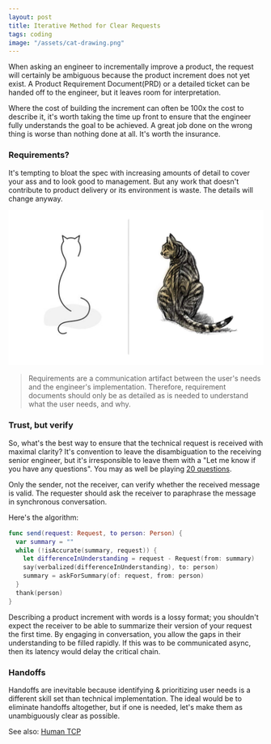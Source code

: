 ```yaml
---
layout: post
title: Iterative Method for Clear Requests
tags: coding
image: "/assets/cat-drawing.png"
---
```

When asking an engineer to incrementally improve a product, the request will certainly be ambiguous because the product increment does not yet exist. A Product Requirement Document(PRD) or a detailed ticket can be handed off to the engineer, but it leaves room for interpretation.

Where the cost of building the increment can often be 100x the cost to describe it, it's worth taking the time up front to ensure that the engineer fully understands the goal to be achieved. A great job done on the wrong thing is worse than nothing done at all. It's worth the insurance. 

### Requirements?

It's tempting to bloat the spec with increasing amounts of detail to cover your ass and to look good to management. But any work that doesn't contribute to product delivery or its environment is waste. The details will change anyway.

![cat-drawing](/assets/cat-drawing.png)

> Requirements are a communication artifact between the user's needs and the engineer's implementation. Therefore, requirement documents should only be as detailed as is needed to understand what the user needs, and why.

### Trust, but verify

So, what's the best way to ensure that the technical request is received with maximal clarity? It's convention to leave the disambiguation to the receiving senior engineer, but it's irresponsible to leave them with a "Let me know if you have any questions". You may as well be playing [20 questions](https://www.youtube.com/watch?v=-DhYcvp3ZfE). 

Only the sender, not the receiver, can verify whether the received message is valid. The requester should ask the receiver to paraphrase the message in synchronous conversation. 

Here's the algorithm:

``` swift
func send(request: Request, to person: Person) {
  var summary = ""
  while (!isAccurate(summary, request)) {
    let differenceInUnderstanding = request - Request(from: summary)
    say(verbalized(differenceInUnderstanding), to: person)
    summary = askForSummary(of: request, from: person)
  }
  thank(person)
}

```

Describing a product increment with words is a lossy format; you shouldn't expect the receiver to be able to summarize their version of your request the first time. By engaging in conversation, you allow the gaps in their understanding to be filled rapidly. If this was to be communicated async, then its latency would delay the critical chain.

### Handoffs

Handoffs are inevitable because identifying & prioritizing user needs is a different skill set than technical implementation. The ideal would be to eliminate handoffs altogether, but if one is needed, let's make them as unambiguously clear as possible.


See also: [Human TCP](https://www.june.kim/human-tcp)